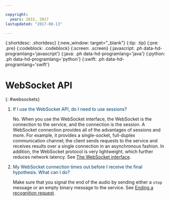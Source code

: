 ```yaml
---

copyright:
  years: 2015, 2017
lastupdated: "2017-08-13"

---
```


{:shortdesc: .shortdesc}
{:new_window: target="_blank"}
{:tip: .tip}
{:pre: .pre}
{:codeblock: .codeblock}
{:screen: .screen}
{:javascript: .ph data-hd-programlang='javascript'}
{:java: .ph data-hd-programlang='java'}
{:python: .ph data-hd-programlang='python'}
{:swift: .ph data-hd-programlang='swift'}

# WebSocket API
{: #websockets}

1.  <span style="color:#003F69">If I use the WebSocket API, do I need to use sessions?</span>

    No. When you use the WebSocket interface, the WebSocket is the connection to the service, and the connection is the session. A WebSocket connection provides all of the advantages of sessions and more. For example, it provides a single-socket, full-duplex communication channel; the client sends requests to the service and receives results over a single connection in an asynchronous fashion. In addition, the WebSocket protocol is very lightweight, which further reduces network latency. See [The WebSocket interface](/docs/services/speech-to-text/websockets.html).

1.  <span style="color:#003F69">My WebSocket connection times out before I receive the final hypothesis. What can I do?</span>

    Make sure that you signal the end of the audio by sending either a `stop` message or an empty binary message to the service. See [Ending a recognition request](/docs/services/speech-to-text/websockets.html#WSstop).
